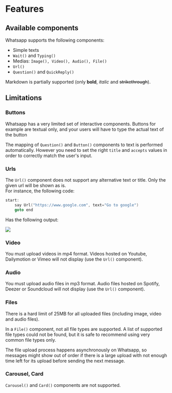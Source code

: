 # Features

## Available components

Whatsapp supports the following components:

* Simple texts
* `Wait()` and `Typing()`
* Medias: `Image(), Video(), Audio(), File()`
* `Url()`
* `Question()` and `QuickReply()`

Markdown is partially supported (only **bold**, _italic_ and ~~strikethrough~~).

## Limitations

### Buttons

Whatsapp has a very limited set of interactive components. Buttons for example are textual only, and your users will have to type the actual text of the button

The mapping of `Question()` and `Button()` components to text is performed automatically. However you need to set the right `title` and `accepts` values in order to correctly match the user's input.

### Urls

The `Url()` component does not support any alternative text or title. Only the given url will be shown as is.\
For instance, the following code:

```cpp
start:
    say Url("https://www.google.com", text="Go to google")
    goto end
```

Has the following output:

![](../../.gitbook/assets/img\_0162.jpg)

### Video

You must upload videos in mp4 format. Videos hosted on Youtube, Dailymotion or Vimeo will not display (use the `Url()` component).

### Audio

You must upload audio files in mp3 format. Audio files hosted on Spotify, Deezer or Soundcloud will not display (use the `Url()` component).

### Files

There is a hard limit of 25MB for all uploaded files (including image, video and audio files).

In a `File()` component, not all file types are supported. A list of supported file types could not be found, but it is safe to recommend using very common file types only.

The file upload process happens asynchronously on Whatsapp, so messages might show out of order if there is a large upload with not enough time left for its upload before sending the next message.

### Carousel, Card

`Carousel()` and `Card()` components are not supported.
